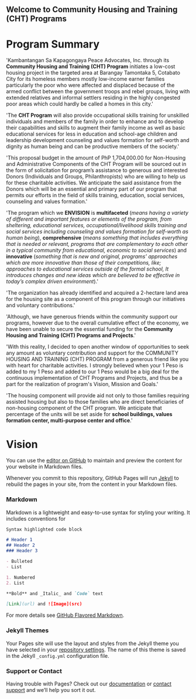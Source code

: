 ## Welcome to Community Housing and Training (CHT) Programs

# Program Summary

'Kambantangan Sa Kapagongaya Peace Advocates, Inc. through its **Community Housing and Training (CHT) Program** initiates a low-cost housing project in the targeted area at Barangay Tamontaka 5, Cotabato City for its homeless members mostly low-income earner families particularly the poor who were affected and displaced because of the armed conflict between the government troops and rebel groups, living with extended relatives and informal settlers residing in the highly congested poor areas which could hardly be called a homes in this city.'

'The **CHT Program** will also provide occupational skills training for unskilled individuals and members of the family in order to enhance and to develop their capabilities and skills to augment their family income as well as basic educational services for less in education and school-age children and leadership development counseling and values formation for self-worth and dignity as human being and can be productive members of the society.'

'This proposal budget in the amount of PhP 1,704,000.00 for Non-Housing and Administrative Components of the CHT Program will be sourced out in the form of solicitation for program’s assistance to generous and interested Donors (Individuals and Groups, Philanthropists) who are willing to help us for these charitable activities. We anticipate the said assistance from the Donors which will be an essential and primary part of our program that permits our efforts in the field of skills training, education, social services, counseling and values formation.'

'The program which we **ENVISION** is **multifaceted** (*means having a variety of different and important features or elements of the program, from sheltering, educational services, occupational/livelihood skills training and social services including counseling and values formation for self-worth as human being*), **comprehensive** (*means something that includes everything that is needed or relevant, programs that are complementary to each other in a typical community from educational, economic to social services*) and **innovative** (*something that is new and original, programs’ approaches which are more innovative than those of their competitions, like; approaches to educational services outside of the formal school, It introduces changes and new ideas which are believed to be effective in today’s complex driven environment*).' 

'The organization has already identified and acquired a 2-hectare land area for the housing site as a component of this program through our initiatives and voluntary contributions.'

'Although, we have generous friends within the community support our programs, however due to the overall cumulative effect of the economy, we have been unable to secure the essential funding for the **Community Housing and Training (CHT) Programs and Projects**.'

'With this reality, I decided to open another window of opportunities to seek any amount as voluntary contribution and  support for the COMMUNITY HOUSING AND TRAINING (CHT) PROGRAM from a generous friend like you with heart for charitable activities. I strongly believed when your 1 Peso is added to my 1 Peso and added to our 1 Peso would be a big deal for the continuous implementation of CHT Programs and Projects, and thus be a part for the realization of program's Vision, Mission and Goals.'

'The housing component will provide aid not only to those families requiring assisted housing but also to those families who are direct beneficiaries of non-housing component of the CHT program. We anticipate that percentage of the units will be set aside for **school buildings, values formation center, multi-purpose center and office**.'

# Vision
You can use the [editor on GitHub](https://github.com/KKPAI-chtprogram/hello-world/edit/master/README.md) to maintain and preview the content for your website in Markdown files.

Whenever you commit to this repository, GitHub Pages will run [Jekyll](https://jekyllrb.com/) to rebuild the pages in your site, from the content in your Markdown files.

### Markdown

Markdown is a lightweight and easy-to-use syntax for styling your writing. It includes conventions for

```markdown
Syntax highlighted code block

# Header 1
## Header 2
### Header 3

- Bulleted
- List

1. Numbered
2. List

**Bold** and _Italic_ and `Code` text

[Link](url) and ![Image](src)
```

For more details see [GitHub Flavored Markdown](https://guides.github.com/features/mastering-markdown/).

### Jekyll Themes

Your Pages site will use the layout and styles from the Jekyll theme you have selected in your [repository settings](https://github.com/KKPAI-chtprogram/hello-world/settings). The name of this theme is saved in the Jekyll `_config.yml` configuration file.

### Support or Contact

Having trouble with Pages? Check out our [documentation](https://help.github.com/categories/github-pages-basics/) or [contact support](https://github.com/contact) and we’ll help you sort it out.
